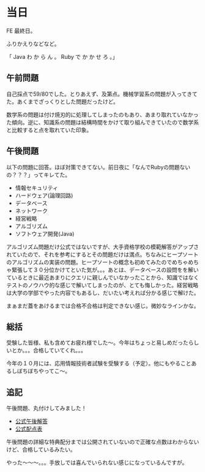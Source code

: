 # 当日

FE 最終日。

ふりかえりなどなど。

「 Java わ か ら ん 。 Ruby で か か せ ろ 。」

## 午前問題

自己採点で59/80でした。とりあえず、及第点。機械学習系の問題が入ってきてた。あくまでざっくりとした問題だったけど。

数学系の問題は付け焼刃的に処理してしまったのもあり、あまり取れていなかった傾向。逆に、知識系の問題は結構時間をかけて取り組んできていたので数学系と比較すると点を取れていた印象。

## 午後問題

以下の問題に回答。ほぼ対策できてない。前日夜に「なんでRubyの問題ないの？？？」ってキレてた。

- 情報セキュリティ
- ハードウェア(論理回路)
- データベース
- ネットワーク
- 経営戦略
- アルゴリズム
- ソフトウェア開発(Java)

アルゴリズム問題だけ公式ではないですが、大手資格学校の模範解答がアップされていたので、それを参考にするとその問題だけは満点。ちなみにヒープソートのアルゴリズムの実装の問題。ヒープソートの概念も初めてみたのでめちゃめちゃ緊張して３０分位かけてといた気が。。。あとは、データベースの設問をを解いているときに最近あまりにクエリに親しんでいなかったことから、知識ではなくテストのノウハウ的な感じで解いてしまったのが、とても悔しかった。経営戦略は大学の学部でやった内容でもあるし、だいたい考えれば分かる感じで解けた。

まぁまだ蓋をあけるまでは合格不合格は判定できない感じ。微妙なラインかな。

## 総括

受験した皆様、私も含めてお疲れ様でした〜。今年はちょっと易しめだったらしいとか。。。合格していてくれ。。。

今年の１０月には、応用情報技術者試験を受験する（予定）。他にもやることあるしぼちぼちやってこ〜。

## 追記

午後問題、丸付けしてみました！

- [公式午後解答](https://www.jitec.ipa.go.jp/1_04hanni_sukiru/mondai_kaitou_2018h30_1/2018h30h_fe_pm_ans.pdf)
- [公式配点表](https://www.jitec.ipa.go.jp/1_13download/youkou_ver3_0.pdf)

午後問題の詳細な特典配分までは公開されていないので正確な点数はわからないけど、合格しているみたい。

やった〜〜〜。。。手放しでは喜んでいられない感じになっているんですが。